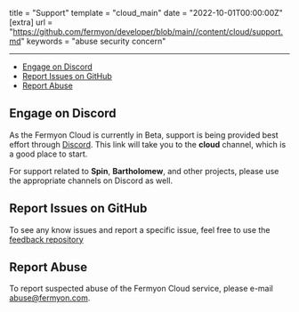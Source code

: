 title = "Support"
template = "cloud_main"
date = "2022-10-01T00:00:00Z"
[extra]
url = "https://github.com/fermyon/developer/blob/main//content/cloud/support.md"
keywords = "abuse security concern"

---
- [Engage on Discord](#engage-on-discord)
- [Report Issues on GitHub](#report-issues-on-github)
- [Report Abuse](#report-abuse)

## Engage on Discord

As the Fermyon Cloud is currently in Beta, support is being provided best effort through [Discord](https://discord.gg/P4Cx7xUbJu). This link will take you to the **cloud** channel, which is a good place to start.

For support related to **Spin**, **Bartholomew**, and other projects, please use the appropriate channels on Discord as well.

## Report Issues on GitHub

To see any know issues and report a specific issue, feel free to use the [feedback repository](https://github.com/fermyon/feedback)

## Report Abuse

To report suspected abuse of the Fermyon Cloud service, please e-mail abuse@fermyon.com.

